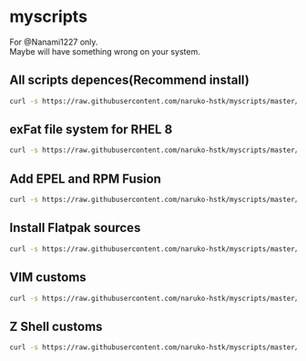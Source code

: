 # myscripts
For @Nanami1227 only.  
Maybe will have something wrong on your system.

## All scripts depences(Recommend install)

```sh
curl -s https://raw.githubusercontent.com/naruko-hstk/myscripts/master/installScriptDepences.sh | sudo bash
```

## exFat file system for RHEL 8
```sh
curl -s https://raw.githubusercontent.com/naruko-hstk/myscripts/master/exfat.sh | sudo bash
```

## Add EPEL and RPM Fusion
```sh
curl -s https://raw.githubusercontent.com/naruko-hstk/myscripts/master/enableEPELandRPMFusion.sh | sudo bash
```

## Install Flatpak sources
```sh
curl -s https://raw.githubusercontent.com/naruko-hstk/myscripts/master/setupFlatpakSources.sh | sudo bash
```

## VIM customs
```sh
curl -s https://raw.githubusercontent.com/naruko-hstk/myscripts/master/setupVIM.sh | bash
```

## Z Shell customs
```sh
curl -s https://raw.githubusercontent.com/naruko-hstk/myscripts/master/setupZsh.sh | bash
```
